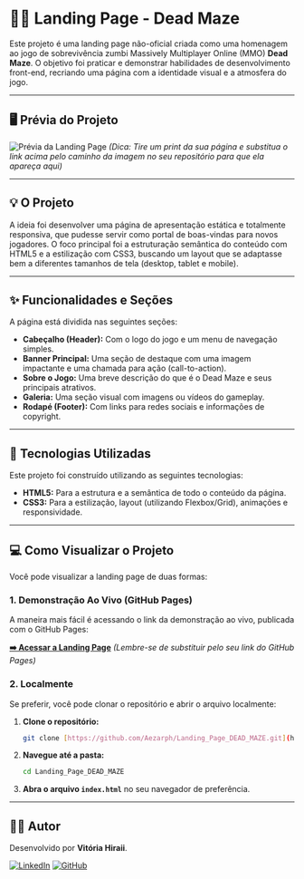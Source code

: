 # 🧟‍♀️ Landing Page - Dead Maze

Este projeto é uma landing page não-oficial criada como uma homenagem ao jogo de sobrevivência zumbi Massively Multiplayer Online (MMO) **Dead Maze**. O objetivo foi praticar e demonstrar habilidades de desenvolvimento front-end, recriando uma página com a identidade visual e a atmosfera do jogo.

---

## 🖥️ Prévia do Projeto

![Prévia da Landing Page](./caminho/para/sua/imagem.png)
*(Dica: Tire um print da sua página e substitua o link acima pelo caminho da imagem no seu repositório para que ela apareça aqui)*

---

## 💡 O Projeto

A ideia foi desenvolver uma página de apresentação estática e totalmente responsiva, que pudesse servir como portal de boas-vindas para novos jogadores. O foco principal foi a estruturação semântica do conteúdo com HTML5 e a estilização com CSS3, buscando um layout que se adaptasse bem a diferentes tamanhos de tela (desktop, tablet e mobile).

---

## ✨ Funcionalidades e Seções

A página está dividida nas seguintes seções:

- **Cabeçalho (Header):** Com o logo do jogo e um menu de navegação simples.
- **Banner Principal:** Uma seção de destaque com uma imagem impactante e uma chamada para ação (call-to-action).
- **Sobre o Jogo:** Uma breve descrição do que é o Dead Maze e seus principais atrativos.
- **Galeria:** Uma seção visual com imagens ou vídeos do gameplay.
- **Rodapé (Footer):** Com links para redes sociais e informações de copyright.

---

## 🚀 Tecnologias Utilizadas

Este projeto foi construído utilizando as seguintes tecnologias:

- **HTML5:** Para a estrutura e a semântica de todo o conteúdo da página.
- **CSS3:** Para a estilização, layout (utilizando Flexbox/Grid), animações e responsividade.

---

## 💻 Como Visualizar o Projeto

Você pode visualizar a landing page de duas formas:

### 1. Demonstração Ao Vivo (GitHub Pages)

A maneira mais fácil é acessando o link da demonstração ao vivo, publicada com o GitHub Pages:

**[➡️ Acessar a Landing Page](https://SEU-USUARIO.github.io/Landing_Page_DEAD_MAZE/)**
*(Lembre-se de substituir pelo seu link do GitHub Pages)*

### 2. Localmente

Se preferir, você pode clonar o repositório e abrir o arquivo localmente:

1.  **Clone o repositório:**
    ```sh
    git clone [https://github.com/Aezarph/Landing_Page_DEAD_MAZE.git](https://github.com/Aezarph/Landing_Page_DEAD_MAZE.git)
    ```
2.  **Navegue até a pasta:**
    ```sh
    cd Landing_Page_DEAD_MAZE
    ```
3.  **Abra o arquivo `index.html`** no seu navegador de preferência.

---

## 👨‍💻 Autor

Desenvolvido por **Vitória Hiraii**.

[![LinkedIn](https://img.shields.io/badge/LinkedIn-0077B5?style=for-the-badge&logo=linkedin&logoColor=white)](https://www.linkedin.com/in/SEU-PERFIL/)
[![GitHub](https://img.shields.io/badge/GitHub-181717?style=for-the-badge&logo=github&logoColor=white)](https://github.com/Aezarph)
